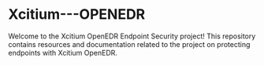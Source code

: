 # Xcitium---OPENEDR
Welcome to the Xcitium OpenEDR Endpoint Security project! This repository contains resources and documentation related to the project on protecting endpoints with Xcitium OpenEDR.
